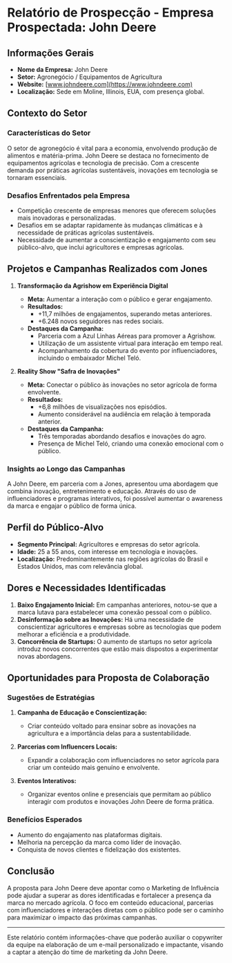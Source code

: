 # Relatório de Prospecção - Empresa Prospectada: John Deere

## Informações Gerais

- **Nome da Empresa:** John Deere
- **Setor:** Agronegócio / Equipamentos de Agricultura
- **Website:** [www.johndeere.com](https://www.johndeere.com)
- **Localização:** Sede em Moline, Illinois, EUA, com presença global.

## Contexto do Setor

### Características do Setor
O setor de agronegócio é vital para a economia, envolvendo produção de alimentos e matéria-prima. John Deere se destaca no fornecimento de equipamentos agrícolas e tecnologia de precisão. Com a crescente demanda por práticas agrícolas sustentáveis, inovações em tecnologia se tornaram essenciais.

### Desafios Enfrentados pela Empresa
- Competição crescente de empresas menores que oferecem soluções mais inovadoras e personalizadas.
- Desafios em se adaptar rapidamente às mudanças climáticas e à necessidade de práticas agrícolas sustentáveis.
- Necessidade de aumentar a conscientização e engajamento com seu público-alvo, que inclui agricultores e empresas agrícolas.

## Projetos e Campanhas Realizados com Jones

1. **Transformação da Agrishow em Experiência Digital**
   - **Meta:** Aumentar a interação com o público e gerar engajamento.
   - **Resultados:**
     - +11,7 milhões de engajamentos, superando metas anteriores.
     - +6.248 novos seguidores nas redes sociais.
   - **Destaques da Campanha:**
     - Parceria com a Azul Linhas Aéreas para promover a Agrishow.
     - Utilização de um assistente virtual para interação em tempo real.
     - Acompanhamento da cobertura do evento por influenciadores, incluindo o embaixador Michel Teló.

2. **Reality Show "Safra de Inovações"**
   - **Meta:** Conectar o público às inovações no setor agrícola de forma envolvente.
   - **Resultados:**
     - +6,8 milhões de visualizações nos episódios.
     - Aumento considerável na audiência em relação à temporada anterior.
   - **Destaques da Campanha:**
     - Três temporadas abordando desafios e inovações do agro.
     - Presença de Michel Teló, criando uma conexão emocional com o público.

### Insights ao Longo das Campanhas
A John Deere, em parceria com a Jones, apresentou uma abordagem que combina inovação, entretenimento e educação. Através do uso de influenciadores e programas interativos, foi possível aumentar o awareness da marca e engajar o público de forma única.

## Perfil do Público-Alvo

- **Segmento Principal:** Agricultores e empresas do setor agrícola.
- **Idade:** 25 a 55 anos, com interesse em tecnologia e inovações.
- **Localização:** Predominantemente nas regiões agrícolas do Brasil e Estados Unidos, mas com relevância global.

## Dores e Necessidades Identificadas

1. **Baixo Engajamento Inicial:** Em campanhas anteriores, notou-se que a marca lutava para estabelecer uma conexão pessoal com o público.
2. **Desinformação sobre as Inovações:** Há uma necessidade de conscientizar agricultores e empresas sobre as tecnologias que podem melhorar a eficiência e a produtividade.
3. **Concorrência de Startups:** O aumento de startups no setor agrícola introduz novos concorrentes que estão mais dispostos a experimentar novas abordagens.

## Oportunidades para Proposta de Colaboração

### Sugestões de Estratégias
1. **Campanha de Educação e Conscientização:**
   - Criar conteúdo voltado para ensinar sobre as inovações na agricultura e a importância delas para a sustentabilidade.

2. **Parcerias com Influencers Locais:**
   - Expandir a colaboração com influenciadores no setor agrícola para criar um conteúdo mais genuíno e envolvente.

3. **Eventos Interativos:**
   - Organizar eventos online e presenciais que permitam ao público interagir com produtos e inovações John Deere de forma prática.

### Benefícios Esperados
- Aumento do engajamento nas plataformas digitais.
- Melhoria na percepção da marca como líder de inovação.
- Conquista de novos clientes e fidelização dos existentes.

## Conclusão

A proposta para John Deere deve apontar como o Marketing de Influência pode ajudar a superar as dores identificadas e fortalecer a presença da marca no mercado agrícola. O foco em conteúdo educacional, parcerias com influenciadores e interações diretas com o público pode ser o caminho para maximizar o impacto das próximas campanhas. 

---

Este relatório contém informações-chave que poderão auxiliar o copywriter da equipe na elaboração de um e-mail personalizado e impactante, visando a captar a atenção do time de marketing da John Deere.